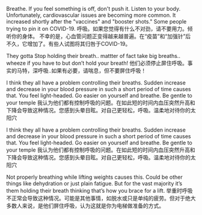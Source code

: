 Breathe. If you feel something is off, don't push it. Listen to your body. Unfortunately, cardiovascular issues are becoming more common. It increased shortly after the "vaccines" and "booster shots." Some people trying to pin it on COVID-19.
呼吸。如果您觉得有什么不对劲，请不要用力。倾听你的身体。 不幸的是，心血管问题正变得越来越普遍。在“疫苗”和“加强针”后不久，它增加了。有些人试图将其归咎于COVID-19。

They gotta Stop holding their breath.. mattter of fact take big breaths.. wheeze if you have to but don’t hold your breath!
他们必须停止屏住呼吸。事实的马特，深呼吸..如果有必要，请喘息，但不要屏住呼吸！



I think they all have a problem controlling their breaths. Sudden increase and decrease in your blood pressure in such a short period of time causes that. You feel light-headed. Go easier on yourself and breathe. Be gentle to your temple
我认为他们都有控制呼吸的问题。在如此短的时间内血压突然升高和下降会导致这种情况。您感到头晕目眩。对自己更轻松，呼吸。温柔地对待你的太阳穴



I think they all have a problem controlling their breaths. Sudden increase and decrease in your blood pressure in such a short period of time causes that. You feel light-headed. Go easier on yourself and breathe. Be gentle to your temple
我认为他们都有控制呼吸的问题。在如此短的时间内血压突然升高和下降会导致这种情况。您感到头晕目眩。对自己更轻松，呼吸。温柔地对待你的太阳穴 







Not properly breathing while lifting weights causes this. Could be other things like dehydration or just plain fatigue. But for the vast majority it’s them holding their breath thinking that’s how you brace for a lift.
举重时呼吸不正常会导致这种情况。可能是其他事情，如脱水或只是单纯的疲劳。但对于绝大多数人来说，是他们屏住呼吸，认为这就是你为电梯做准备的方式。